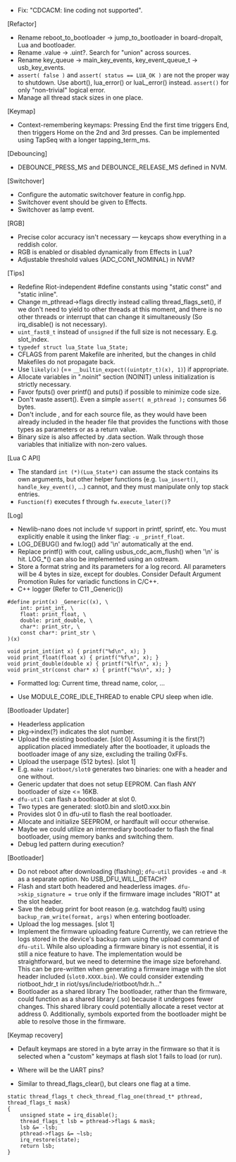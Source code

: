 * Fix: "CDCACM: line coding not supported".

[Refactor]
* Rename reboot_to_bootloader -> jump_to_bootloader in board-dropalt, Lua and bootloader.
* Rename .value -> .uint?. Search for "union" across sources.
* Rename key_queue -> main_key_events, key_event_queue_t -> usb_key_events.
* `assert( false )` and `assert( status == LUA_OK )` are not the proper way to shutdown. Use abort(), lua_error() or luaL_error() instead.
  `assert()` for only "non-trivial" logical error.
* Manage all thread stack sizes in one place.

[Keymap]
* Context-remembering keymaps:
  Pressing End the first time triggers End, then triggers Home on the 2nd and 3rd
  presses. Can be implemented using TapSeq with a longer tapping_term_ms.

[Debouncing]
* DEBOUNCE_PRESS_MS and DEBOUNCE_RELEASE_MS defined in NVM.

[Switchover]
* Configure the automatic switchover feature in config.hpp.
* Switchover event should be given to Effects.
* Switchover as lamp event.

[RGB]
* Precise color accuracy isn't necessary — keycaps show everything in a reddish color.
* RGB is enabled or disabled dynamically from Effects in Lua?
* Adjustable threshold values (ADC_CON1_NOMINAL) in NVM?

[Tips]
* Redefine Riot-independent #define constants using "static const" and "static inline".
* Change m_pthread->flags directly instead calling thread_flags_set(), if we don't need to yield to other threads at this moment, and there is no other threads or interrupt that can change it simultaneously (So irq_disable() is not necessary).
* `uint_fast8_t` instead of `unsigned` if the full size is not necessary. E.g. slot_index.
* `typedef struct lua_State lua_State;`
* CFLAGS from parent Makefile are inherited, but the changes in child Makefiles do not propagate back.
* Use `likely(x)` (== `__builtin_expect((uintptr_t)(x), 1)`) if appropriate.
* Allocate variables in ".noinit" section (NOINIT) unless initialization is strictly necessary.
* Favor fputs() over printf() and puts() if possible to minimize code size.
* Don't waste assert(). Even a simple `assert( m_pthread );` consumes 56 bytes.
* Don't include <cstdbool>, <cstddef> and <cstdint> for each source file, as they would
  have been already included in the header file that provides the functions with those
  types as parameters or as a return value.
* Binary size is also affected by .data section. Walk through those variables that initialize with non-zero values.

[Lua C API]
* The standard `int (*)(Lua_State*)` can assume the stack contains its own arguments, but other helper functions (e.g. `lua_insert()`, `handle_key_event()`, ...) cannot, and they must manipulate only top stack entries.
* `Function(f)` executes f through `fw.execute_later()`?

[Log]
* Newlib-nano does not include `%f` support in printf, sprintf, etc.
  You must explicitly enable it using the linker flag: `-u _printf_float`.
* LOG_DEBUG() and fw.log() add '\n' automatically at the end.
* Replace printf() with cout, calling usbus_cdc_acm_flush() when '\n' is hit. LOG_*() can also be implemented using an ostream.
* Store a format string and its parameters for a log record.
  All parameters will be 4 bytes in size, except for doubles.
  Consider Default Argument Promotion Rules for variadic functions in C/C++.
* C++ logger (Refer to C11 _Generic())
```
#define print(x) _Generic((x), \
    int: print_int, \
    float: print_float, \
    double: print_double, \
    char*: print_str, \
    const char*: print_str \
)(x)

void print_int(int x) { printf("%d\n", x); }
void print_float(float x) { printf("%f\n", x); }
void print_double(double x) { printf("%lf\n", x); }
void print_str(const char* x) { printf("%s\n", x); }
```
* Formatted log: Current time, thread name, color, ...

* Use MODULE_CORE_IDLE_THREAD to enable CPU sleep when idle.

[Bootloader Updater]
* Headerless application
* pkg->index(?) indicates the slot number.
* Upload the existing bootloader. [slot 0]
  Assuming it is the first(?) application placed immediately after the bootloader, it uploads the bootloader image of any size, excluding the trailing 0xFFs.
* Upload the userpage (512 bytes). [slot 1]
* E.g. `make riotboot/slot0` generates two binaries: one with a header and one without.
* Generic updater that does not setup EEPROM. Can flash ANY bootloader of size <= 16KB.
* `dfu-util` can flash a bootloader at slot 0.
* Two types are generated: slot0.bin and slot0.xxx.bin
* Provides slot 0 in dfu-util to flash the real bootloader.
* Allocate and initialize SEEPROM, or hardfault will occur otherwise.
* Maybe we could utilize an intermediary bootloader to flash the final bootloader, using memory banks and switching them.
* Debug led pattern during execution?

[Bootloader]
* Do not reboot after downloading (flashing); `dfu-util` provides `-e` and `-R` as a separate option. No USB_DFU_WILL_DETACH?
* Flash and start both headered and headerless images.
  `dfu->skip_signature = true` only if the firmware image includes "RIOT" at the slot header.
* Save the debug print for boot reason (e.g. watchdog fault) using `backup_ram_write(format, args)` when entering bootloader.
* Upload the log messages. [slot 1]
* Implement the firmware uploading feature
  Currently, we can retrieve the logs stored in the device's backup ram using the upload command of `dfu-util`. While also uploading a firmware binary is not essential, it is still a nice feature to have. The implementation would be straightforward, but we need to determine the image size beforehand. This can be pre-written when generating a firmware image with the slot header included (`slot0.XXXX.bin`). We could consider extending riotboot_hdr_t in riot/sys/include/riotboot/hdr.h..."
* Bootloader as a shared library
  The bootloader, rather than the firmware, could function as a shared library (.so) because it undergoes fewer changes. This shared library could potentially allocate a reset vector at address 0. Additionally, symbols exported from the bootloader might be able to resolve those in the firmware.

[Keymap recovery]
* Default keymaps are stored in a byte array in the firmware so that it is selected when a "custom" keymaps at flash slot 1 fails to load (or run).

* Where will be the UART pins?



* Similar to thread_flags_clear(), but clears one flag at a time.
```
static thread_flags_t check_thread_flag_one(thread_t* pthread, thread_flags_t mask)
{
    unsigned state = irq_disable();
    thread_flags_t lsb = pthread->flags & mask;
    lsb &= -lsb;
    pthread->flags &= ~lsb;
    irq_restore(state);
    return lsb;
}
```
